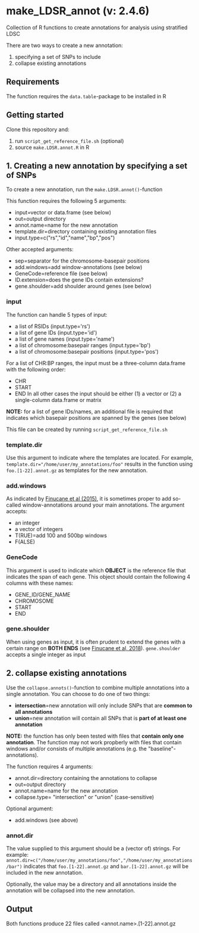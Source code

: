 # make_LDSR_annot (v: 2.4.6)
Collection of R functions to create annotations for analysis using stratified LDSC

There are two ways to create a new annotation:
1. specifying a set of SNPs to include
2. collapse existing annotations

## Requirements
The function requires the `data.table`-package to be installed in R

## Getting started
Clone this repository and:
1. run `script_get_reference_file.sh` (optional)
2. source `make.LDSR.annot.R` in R

## 1. Creating a new annotation by specifying a set of SNPs
To create a new annotation, run the `make.LDSR.annot()`-function

This function requires the following 5 arguments:
- input=vector or data.frame (see below)
- out=output directory
- annot.name=name for the new annotation
- template.dir=directory containing existing annotation files
- input.type=c("rs","id","name","bp","pos")

Other accepted arguments:
- sep=separator for the chromosome-basepair positions
- add.windows=add window-annotations (see below)
- GeneCode=reference file (see below)
- ID.extension=does the gene IDs contain extensions?
- gene.shoulder=add shoulder around genes (see below)

### input
The function can handle 5 types of input:
- a list of RSIDs (input.type='rs')
- a list of gene IDs (input.type='id')
- a list of gene names (input.type='name')
- a list of chromosome:basepair ranges (input.type='bp')
- a list of chromosome:basepair positions (input.type='pos')

For a list of CHR:BP ranges, the input must be a three-column data.frame with the following order:
- CHR
- START
- END
In all other cases the input should be either (1) a vector or (2) a single-column data.frame or matrix

**NOTE:** for a list of gene IDs/names, an additional file is required that indicates which basepair positions are spanned by the genes (see below)

This file can be created by running `script_get_reference_file.sh`

### template.dir
Use this argument to indicate where the templates are located. For example, `template.dir="/home/user/my_annotations/foo"` results in the function using `foo.[1-22].annot.gz` as templates for the new annotation.

### add.windows
As indicated by [Finucane et al (2015)](https://doi.org/10.1038/ng.3404), it is sometimes proper to add so-called window-annotations around your main annotations. The argument accepts:
- an integer
- a vector of integers
- T(RUE)=add 100 and 500bp windows
- F(ALSE)

### GeneCode
This argument is used to indicate which **OBJECT** is the reference file that indicates the span of each gene. This object should contain the following 4 columns with these names:
- GENE_ID/GENE_NAME
- CHROMOSOME
- START
- END

### gene.shoulder
When using genes as input, it is often prudent to extend the genes with a certain range on **BOTH ENDS** (see [Finucane et al, 2018](https://doi-org.vu-nl.idm.oclc.org/10.1038/s41588-018-0081-4)). `gene.shoulder` accepts a single integer as input

## 2. collapse existing annotations
Use the `collapse.annots()`-function to combine multiple annotations into a single annotation. You can choose to do one of two things:
- **intersection**=new annotation will only include SNPs that are **common to all annotations**
- **union**=new annotation will contain all SNPs that is **part of at least one annotation**

**NOTE:** the function has only been tested with files that **contain only one annotation**. The function may not work propberly with files that contain windows and/or consists of multiple annotations (e.g. the "baseline"-annotations).

The function requires 4 arguments:
- annot.dir=directory containing the annotations to collapse
- out=output directory
- annot.name=name for the new annotation
- collapse.type= "intersection" or "union" (case-sensitive)

Optional argument:
- add.windows (see above)

### annot.dir
The value supplied to this argument should be a (vector of) strings. For example: `annot.dir=c("/home/user/my_annotations/foo","/home/user/my_annotations/bar")` indicates that `foo.[1-22].annot.gz` and `bar.[1-22].annot.gz` will be included in the new annotation.

Optionally, the value may be a directory and all annotations inside the annotation will be collapsed into the new annotation.

## Output
Both functions produce 22 files called <annot.name>.[1-22].annot.gz
